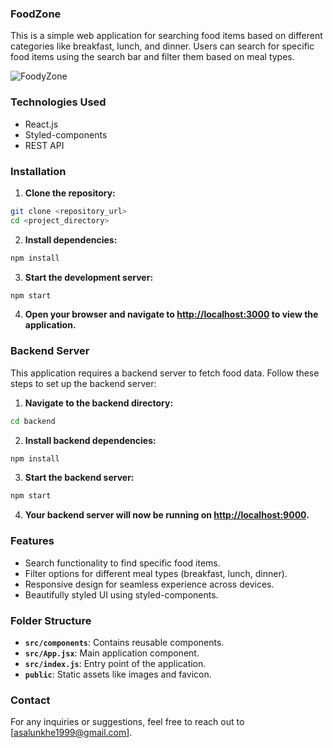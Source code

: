 ### FoodZone

This is a simple web application for searching food items based on different categories like breakfast, lunch, and dinner. Users can search for specific food items using the search bar and filter them based on meal types.

![FoodyZone](https://github.com/doofenzs/FoodZone/assets/88713466/4833d5e3-0d9d-43c8-9caf-ad9991b6ecdf)

### Technologies Used

- React.js
- Styled-components
- REST API

### Installation

1. **Clone the repository:**

```bash
git clone <repository_url>
cd <project_directory>
```

2. **Install dependencies:**

```bash
npm install
```

3. **Start the development server:**

```bash
npm start
```

4. **Open your browser and navigate to [http://localhost:3000](http://localhost:3000) to view the application.**

### Backend Server

This application requires a backend server to fetch food data. Follow these steps to set up the backend server:

1. **Navigate to the backend directory:**

```bash
cd backend
```

2. **Install backend dependencies:**

```bash
npm install
```

3. **Start the backend server:**

```bash
npm start
```

4. **Your backend server will now be running on [http://localhost:9000](http://localhost:9000).**

### Features

- Search functionality to find specific food items.
- Filter options for different meal types (breakfast, lunch, dinner).
- Responsive design for seamless experience across devices.
- Beautifully styled UI using styled-components.

### Folder Structure

- **`src/components`**: Contains reusable components.
- **`src/App.jsx`**: Main application component.
- **`src/index.js`**: Entry point of the application.
- **`public`**: Static assets like images and favicon.


### Contact

For any inquiries or suggestions, feel free to reach out to [asalunkhe1999@gmail.com].
